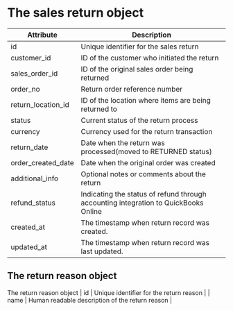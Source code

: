 # The sales return object

| Attribute          | Description                                                                         |
| ------------------ | ----------------------------------------------------------------------------------- |
| id                 | Unique identifier for the sales return                                              |
| customer_id        | ID of the customer who initiated the return                                         |
| sales_order_id     | ID of the original sales order being returned                                       |
| order_no           | Return order reference number                                                       |
| return_location_id | ID of the location where items are being returned to                                |
| status             | Current status of the return process                                                |
| currency           | Currency used for the return transaction                                            |
| return_date        | Date when the return was processed(moved to RETURNED status)                        |
| order_created_date | Date when the original order was created                                            |
| additional_info    | Optional notes or comments about the return                                         |
| refund_status      | Indicating the status of refund through accounting integration to QuickBooks Online |
| created_at         | The timestamp when return record was created.                                       |
| updated_at         | The timestamp when return record was last updated.                                  |

## The return reason object

The return reason object | id | Unique identifier for the return reason | | name | Human
readable description of the return reason |
